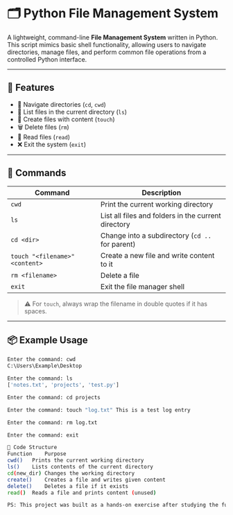 # 🗂️ Python File Management System

A lightweight, command-line **File Management System** written in Python. This script mimics basic shell functionality, allowing users to navigate directories, manage files, and perform common file operations from a controlled Python interface.

---

## 🚀 Features

- 📂 Navigate directories (`cd`, `cwd`)
- 📃 List files in the current directory (`ls`)
- 📝 Create files with content (`touch`)
- 🗑️ Delete files (`rm`)
- 📖 Read files (`read`) 
- ❌ Exit the system (`exit`)

---

## 🧩 Commands

| Command                       | Description                                                  |
|-------------------------------|--------------------------------------------------------------|
| `cwd`                         | Print the current working directory                          |
| `ls`                          | List all files and folders in the current directory          |
| `cd <dir>`                    | Change into a subdirectory (`cd ..` for parent)              |
| `touch "<filename>" <content>`| Create a new file and write content to it                    |
| `rm <filename>`               | Delete a file                                                |
| `exit`                        | Exit the file manager shell                                  |

> ⚠️ For `touch`, always wrap the filename in double quotes if it has spaces.

---

## 📦 Example Usage

```bash
Enter the command: cwd
C:\Users\Example\Desktop

Enter the command: ls
['notes.txt', 'projects', 'test.py']

Enter the command: cd projects

Enter the command: touch "log.txt" This is a test log entry

Enter the command: rm log.txt

Enter the command: exit

🧱 Code Structure
Function	Purpose
cwd()	Prints the current working directory
ls()	Lists contents of the current directory
cd(new_dir)	Changes the working directory
create()	Creates a file and writes given content
delete()	Deletes a file if it exists
read()	Reads a file and prints content (unused)

PS: This project was built as a hands-on exercise after studying the fundamentals of Linux and shell-based file operations. It reflects my understanding of basic command-line functionality reimagined in Python. I’ll be uploading my learning summaries and notes on Linux concepts shortly—stay tuned!



